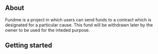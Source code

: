 ## About
Fundme is a project in which users can send funds to a contract which is designated for a particular cause. This fund will be withdrawn later by the owner to be used for the inteded purpose.

## Getting started
